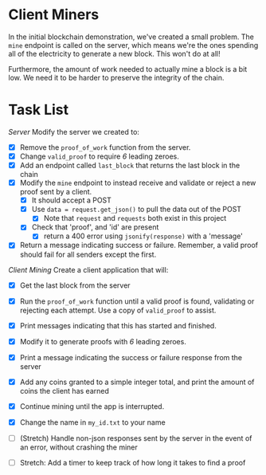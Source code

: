 # Client Miners

In the initial blockchain demonstration, we've created a small problem.  The `mine` endpoint is called on the server, which means we're the ones spending all of the electricity to generate a new block.  This won't do at all!
<!-- Tomorrow
Miners want credit for the electricity they spend to mine a new block.  Right now, the server is simply recording a `0` as the sender.  We need to fix this to appropriately give credit where credit is due.  -->

Furthermore, the amount of work needed to actually mine a block is a bit low.  We need it to be harder to preserve the integrity of the chain.


# Task List

*Server*
Modify the server we created to:
* [x] Remove the `proof_of_work` function from the server.
* [x] Change `valid_proof` to require *6* leading zeroes.
* [x] Add an endpoint called `last_block` that returns the last block in the chain
* [x] Modify the `mine` endpoint to instead receive and validate or reject a new proof sent by a client.
    * [X] It should accept a POST
    * [x] Use `data = request.get_json()` to pull the data out of the POST
        * [x] Note that `request` and `requests` both exist in this project
    * [x] Check that 'proof', and 'id' are present
        * [x] return a 400 error using `jsonify(response)` with a 'message'
* [x] Return a message indicating success or failure.  Remember, a valid proof should fail for all senders except the first.

*Client Mining*
Create a client application that will:
* [x] Get the last block from the server
* [x] Run the `proof_of_work` function until a valid proof is found, validating or rejecting each attempt.  Use a copy of `valid_proof` to assist.
* [x] Print messages indicating that this has started and finished.
* [x] Modify it to generate proofs with *6* leading zeroes.
* [x] Print a message indicating the success or failure response from the server
* [x] Add any coins granted to a simple integer total, and print the amount of coins the client has earned
* [x] Continue mining until the app is interrupted.
* [x] Change the name in `my_id.txt` to your name
* [ ] (Stretch) Handle non-json responses sent by the server in the event of an error, without crashing the miner
* [ ] Stretch: Add a timer to keep track of how long it takes to find a proof

